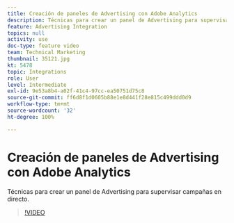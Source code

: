 ```yaml
---
title: Creación de paneles de Advertising con Adobe Analytics
description: Técnicas para crear un panel de Advertising para supervisar campañas en directo.
feature: Advertising Integration
topics: null
activity: use
doc-type: feature video
team: Technical Marketing
thumbnail: 35121.jpg
kt: 5478
topic: Integrations
role: User
level: Intermediate
exl-id: 9e53a8b4-a02f-41c4-97cc-ea50751d75c8
source-git-commit: ff6d8f1d0605b88e1e8d441f28e815c499ddd0d9
workflow-type: tm+mt
source-wordcount: '32'
ht-degree: 100%

---
```


# Creación de paneles de Advertising con Adobe Analytics

Técnicas para crear un panel de Advertising para supervisar campañas en directo.

>[!VIDEO](https://video.tv.adobe.com/v/35121/?quality=12&learn=on)
